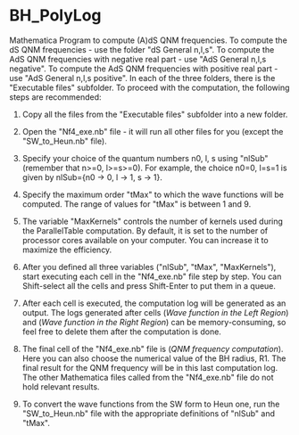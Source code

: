 # BH_PolyLog
Mathematica Program to compute (A)dS QNM frequencies.
To compute the dS QNM frequencies - use the folder "dS General n,l,s".
To compute the AdS QNM frequencies with negative real part - use "AdS General n,l,s negative".
To compute the AdS QNM frequencies with positive real part - use "AdS General n,l,s positive".
In each of the three folders, there is the "Executable files" subfolder. To proceed with the computation, the following steps are recommended:

1. Copy all the files from the "Executable files" subfolder into a new folder.

2. Open the "Nf4_exe.nb" file - it will run all other files for you (except the "SW_to_Heun.nb" file).

3. Specify your choice of the quantum numbers n0, l, s using "nlSub" (remember that n>=0, l>=s>=0). For example, the choice n0=0, l=s=1 is given by nlSub={n0 -> 0, l -> 1, s -> 1}.

4. Specify the maximum order "tMax" to which the wave functions will be computed. The range of values for "tMax" is between 1 and 9.

5. The variable "MaxKernels" controls the number of kernels used during the ParallelTable computation. By default, it is set to the number of processor cores available on your computer. You can increase it to maximize the efficiency.

6. After you defined all three variables ("nlSub", "tMax", "MaxKernels"), start executing each cell in the "Nf4_exe.nb" file step by step. You can Shift-select all the cells and press Shift-Enter to put them in a queue.

7. After each cell is executed, the computation log will be generated as an output. The logs generated after cells (*Wave function in the Left Region*) and (*Wave function in the Right Region*) can be memory-consuming, so feel free to delete them after the computation is done.

8. The final cell of the "Nf4_exe.nb" file is (*QNM frequency computation*). Here you can also choose the numerical value of the BH radius, R1. The final result for the QNM frequency will be in this last computation log. The other Mathematica files called from the "Nf4_exe.nb" file do not hold relevant results.

9. To convert the wave functions from the SW form to Heun one, run the "SW_to_Heun.nb" file with the appropriate definitions of "nlSub" and "tMax".
